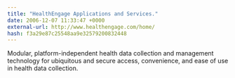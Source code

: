 ```yaml
---
title: "HealthEngage Applications and Services."
date: 2006-12-07 11:33:47 +0000
external-url: http://www.healthengage.com/home/
hash: f3a29e87c25548aa9e32579200832448
---
```


Modular, platform-independent health data collection and management technology for ubiquitous and secure access, convenience, and ease of use in health data collection.
